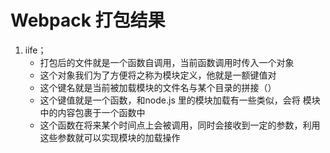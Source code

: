 # Webpack 打包结果
1. iife；
    - 打包后的文件就是一个函数自调用，当前函数调用时传入一个对象
    - 这个对象我们为了方便将之称为模块定义，他就是一额键值对
    - 这个键名就是当前被加载模块的文件名与某个目录的拼接（）
    - 这个键值就是一个函数，和node.js 里的模块加载有一些类似，会将
      模块中的内容包裹于一个函数中
    - 这个函数在将来某个时间点上会被调用，同时会接收到一定的参数，利用
      这些参数就可以实现模块的加载操作

